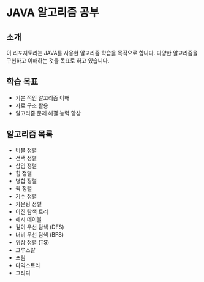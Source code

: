 # JAVA 알고리즘 공부

## 소개
이 리포지토리는 JAVA를 사용한 알고리즘 학습을 목적으로 합니다. 다양한 알고리즘을 구현하고 이해하는 것을 목표로 하고 있습니다.

## 학습 목표
- 기본 적인 알고리즘 이해
- 자료 구조 활용
- 알고리즘 문제 해결 능력 향상

## 알고리즘 목록
- 버블 정렬
- 선택 정렬
- 삽입 정렬
- 힙 정렬
- 병합 정렬
- 퀵 정렬
- 기수 정렬
- 카운팅 정렬
- 이진 탐색 트리
- 해시 테이블
- 깊이 우선 탐색 (DFS)
- 너비 우선 탐색 (BFS)
- 위상 정렬 (TS)
- 크루스칼 
- 프림
- 다익스트라
- 그리디